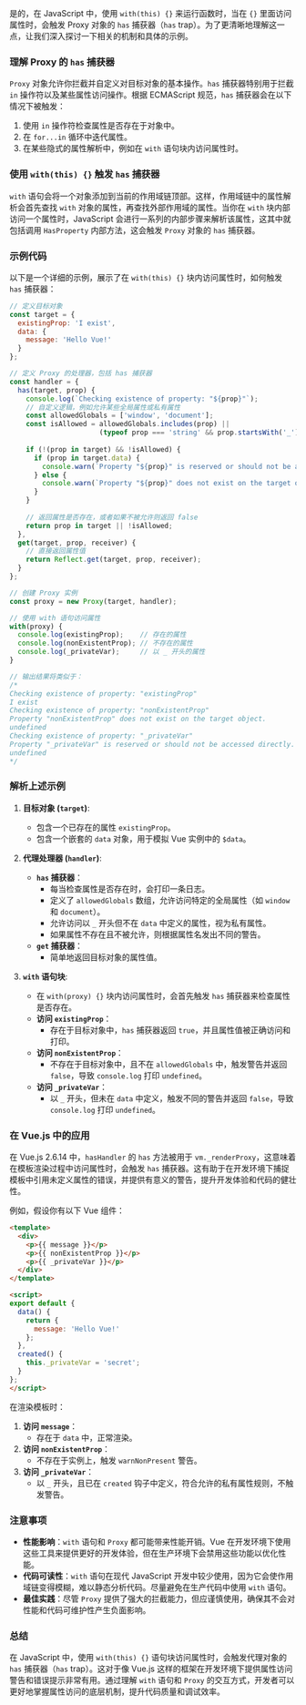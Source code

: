 是的，在 JavaScript 中，使用 `with(this) {}` 来运行函数时，当在 `{}` 里面访问属性时，会触发 Proxy 对象的 `has` 捕获器（`has` trap）。为了更清晰地理解这一点，让我们深入探讨一下相关的机制和具体的示例。

### 理解 Proxy 的 `has` 捕获器

`Proxy` 对象允许你拦截并自定义对目标对象的基本操作。`has` 捕获器特别用于拦截 `in` 操作符以及某些属性访问操作。根据 ECMAScript 规范，`has` 捕获器会在以下情况下被触发：

1. 使用 `in` 操作符检查属性是否存在于对象中。
2. 在 `for...in` 循环中迭代属性。
3. 在某些隐式的属性解析中，例如在 `with` 语句块内访问属性时。

### 使用 `with(this) {}` 触发 `has` 捕获器

`with` 语句会将一个对象添加到当前的作用域链顶部。这样，作用域链中的属性解析会首先查找 `with` 对象的属性，再查找外部作用域的属性。当你在 `with` 块内部访问一个属性时，JavaScript 会进行一系列的内部步骤来解析该属性，这其中就包括调用 `HasProperty` 内部方法，这会触发 `Proxy` 对象的 `has` 捕获器。

### 示例代码

以下是一个详细的示例，展示了在 `with(this) {}` 块内访问属性时，如何触发 `has` 捕获器：

```javascript
// 定义目标对象
const target = {
  existingProp: 'I exist',
  data: {
    message: 'Hello Vue!'
  }
};

// 定义 Proxy 的处理器，包括 has 捕获器
const handler = {
  has(target, prop) {
    console.log(`Checking existence of property: "${prop}"`);
    // 自定义逻辑，例如允许某些全局属性或私有属性
    const allowedGlobals = ['window', 'document'];
    const isAllowed = allowedGlobals.includes(prop) ||
                      (typeof prop === 'string' && prop.startsWith('_') && !(prop in target.data));
    
    if (!(prop in target) && !isAllowed) {
      if (prop in target.data) {
        console.warn(`Property "${prop}" is reserved or should not be accessed directly.`);
      } else {
        console.warn(`Property "${prop}" does not exist on the target object.`);
      }
    }
    
    // 返回属性是否存在，或者如果不被允许则返回 false
    return prop in target || !isAllowed;
  },
  get(target, prop, receiver) {
    // 直接返回属性值
    return Reflect.get(target, prop, receiver);
  }
};

// 创建 Proxy 实例
const proxy = new Proxy(target, handler);

// 使用 with 语句访问属性
with(proxy) {
  console.log(existingProp);    // 存在的属性
  console.log(nonExistentProp); // 不存在的属性
  console.log(_privateVar);     // 以 _ 开头的属性
}

// 输出结果将类似于：
/*
Checking existence of property: "existingProp"
I exist
Checking existence of property: "nonExistentProp"
Property "nonExistentProp" does not exist on the target object.
undefined
Checking existence of property: "_privateVar"
Property "_privateVar" is reserved or should not be accessed directly.
undefined
*/
```

### 解析上述示例

1. **目标对象 (`target`)**:
    - 包含一个已存在的属性 `existingProp`。
    - 包含一个嵌套的 `data` 对象，用于模拟 Vue 实例中的 `$data`。

2. **代理处理器 (`handler`)**:
    - **`has` 捕获器**：
        - 每当检查属性是否存在时，会打印一条日志。
        - 定义了 `allowedGlobals` 数组，允许访问特定的全局属性（如 `window` 和 `document`）。
        - 允许访问以 `_` 开头但不在 `data` 中定义的属性，视为私有属性。
        - 如果属性不存在且不被允许，则根据属性名发出不同的警告。
    - **`get` 捕获器**：
        - 简单地返回目标对象的属性值。

3. **`with` 语句块**:
    - 在 `with(proxy) {}` 块内访问属性时，会首先触发 `has` 捕获器来检查属性是否存在。
    - **访问 `existingProp`**：
        - 存在于目标对象中，`has` 捕获器返回 `true`，并且属性值被正确访问和打印。
    - **访问 `nonExistentProp`**：
        - 不存在于目标对象中，且不在 `allowedGlobals` 中，触发警告并返回 `false`，导致 `console.log` 打印 `undefined`。
    - **访问 `_privateVar`**：
        - 以 `_` 开头，但未在 `data` 中定义，触发不同的警告并返回 `false`，导致 `console.log` 打印 `undefined`。

### 在 Vue.js 中的应用

在 Vue.js 2.6.14 中，`hasHandler` 的 `has` 方法被用于 `vm._renderProxy`，这意味着在模板渲染过程中访问属性时，会触发 `has` 捕获器。这有助于在开发环境下捕捉模板中引用未定义属性的错误，并提供有意义的警告，提升开发体验和代码的健壮性。

例如，假设你有以下 Vue 组件：

```html
<template>
  <div>
    <p>{{ message }}</p>
    <p>{{ nonExistentProp }}</p>
    <p>{{ _privateVar }}</p>
  </div>
</template>

<script>
export default {
  data() {
    return {
      message: 'Hello Vue!'
    };
  },
  created() {
    this._privateVar = 'secret';
  }
};
</script>
```

在渲染模板时：

1. **访问 `message`**：
    - 存在于 `data` 中，正常渲染。
2. **访问 `nonExistentProp`**：
    - 不存在于实例上，触发 `warnNonPresent` 警告。
3. **访问 `_privateVar`**：
    - 以 `_` 开头，且已在 `created` 钩子中定义，符合允许的私有属性规则，不触发警告。

### 注意事项

- **性能影响**：`with` 语句和 `Proxy` 都可能带来性能开销。Vue 在开发环境下使用这些工具来提供更好的开发体验，但在生产环境下会禁用这些功能以优化性能。
- **代码可读性**：`with` 语句在现代 JavaScript 开发中较少使用，因为它会使作用域链变得模糊，难以静态分析代码。尽量避免在生产代码中使用 `with` 语句。
- **最佳实践**：尽管 `Proxy` 提供了强大的拦截能力，但应谨慎使用，确保其不会对性能和代码可维护性产生负面影响。

### 总结

在 JavaScript 中，使用 `with(this) {}` 语句块访问属性时，会触发代理对象的 `has` 捕获器（`has` trap）。这对于像 Vue.js 这样的框架在开发环境下提供属性访问警告和错误提示非常有用。通过理解 `with` 语句和 `Proxy` 的交互方式，开发者可以更好地掌握属性访问的底层机制，提升代码质量和调试效率。